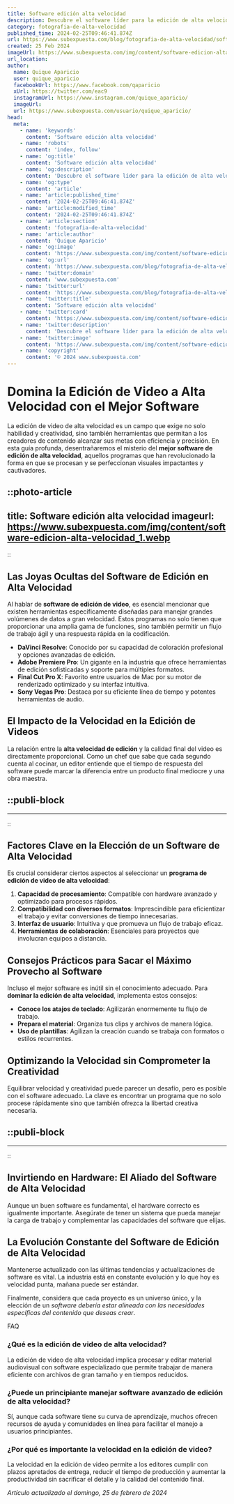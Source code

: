 ```yaml
---
title: Software edición alta velocidad
description: Descubre el software líder para la edición de alta velocidad. Optimiza tus proyectos con herramientas avanzadas y eficiencia insuperable.
category: fotografia-de-alta-velocidad
published_time: 2024-02-25T09:46:41.874Z
url: https://www.subexpuesta.com/blog/fotografia-de-alta-velocidad/software-edicion-alta-velocidad
created: 25 Feb 2024
imageUrl: https://www.subexpuesta.com/img/content/software-edicion-alta-velocidad_1.webp
url_location:
author:
  name: Quique Aparicio
  user: quique_aparicio
  facebookUrl: https://www.facebook.com/qaparicio
  xUrl: https://twitter.com/eac9
  instagramUrl: https://www.instagram.com/quique_aparicio/
  imageUrl: 
  url: https://www.subexpuesta.com/usuario/quique_aparicio/
head:
  meta:
    - name: 'keywords'
      content: 'Software edición alta velocidad'
    - name: 'robots'
      content: 'index, follow'
    - name: 'og:title'
      content: 'Software edición alta velocidad'
    - name: 'og:description'
      content: 'Descubre el software líder para la edición de alta velocidad. Optimiza tus proyectos con herramientas avanzadas y eficiencia insuperable.'
    - name: 'og:type'
      content: 'article'
    - name: 'article:published_time'
      content: '2024-02-25T09:46:41.874Z'
    - name: 'article:modified_time'
      content: '2024-02-25T09:46:41.874Z'
    - name: 'article:section'
      content: 'fotografia-de-alta-velocidad'
    - name: 'article:author'
      content: 'Quique Aparicio'
    - name: 'og:image'
      content: 'https://www.subexpuesta.com/img/content/software-edicion-alta-velocidad_1.webp'
    - name: 'og:url'
      content: 'https://www.subexpuesta.com/blog/fotografia-de-alta-velocidad/software-edicion-alta-velocidad'
    - name: 'twitter:domain'
      content: 'www.subexpuesta.com'
    - name: 'twitter:url'
      content: 'https://www.subexpuesta.com/blog/fotografia-de-alta-velocidad/software-edicion-alta-velocidad'
    - name: 'twitter:title'
      content: 'Software edición alta velocidad'
    - name: 'twitter:card'
      content: 'https://www.subexpuesta.com/img/content/software-edicion-alta-velocidad_1.webp'
    - name: 'twitter:description'
      content: 'Descubre el software líder para la edición de alta velocidad. Optimiza tus proyectos con herramientas avanzadas y eficiencia insuperable.'
    - name: 'twitter:image'
      content: 'https://www.subexpuesta.com/img/content/software-edicion-alta-velocidad_1.webp'
    - name: 'copyright'
      content: '© 2024 www.subexpuesta.com'
---
```

# Domina la Edición de Video a Alta Velocidad con el Mejor Software

La edición de video de alta velocidad es un campo que exige no solo habilidad y creatividad, sino también herramientas que permitan a los creadores de contenido alcanzar sus metas con eficiencia y precisión. En esta guía profunda, desentrañaremos el misterio del **mejor software de edición de alta velocidad**, aquellos programas que han revolucionado la forma en que se procesan y se perfeccionan visuales impactantes y cautivadores.


::photo-article
---
title: Software edición alta velocidad
imageurl: https://www.subexpuesta.com/img/content/software-edicion-alta-velocidad_1.webp
---
::


## Las Joyas Ocultas del Software de Edición en Alta Velocidad

Al hablar de **software de edición de video**, es esencial mencionar que existen herramientas específicamente diseñadas para manejar grandes volúmenes de datos a gran velocidad. Estos programas no solo tienen que proporcionar una amplia gama de funciones, sino también permitir un flujo de trabajo ágil y una respuesta rápida en la codificación.

* **DaVinci Resolve**: Conocido por su capacidad de coloración profesional y opciones avanzadas de edición.
* **Adobe Premiere Pro**: Un gigante en la industria que ofrece herramientas de edición sofisticadas y soporte para múltiples formatos.
* **Final Cut Pro X**: Favorito entre usuarios de Mac por su motor de renderizado optimizado y su interfaz intuitiva.
* **Sony Vegas Pro**: Destaca por su eficiente línea de tiempo y potentes herramientas de audio.

## El Impacto de la Velocidad en la Edición de Videos

La relación entre la **alta velocidad de edición** y la calidad final del video es directamente proporcional. Como un chef que sabe que cada segundo cuenta al cocinar, un editor entiende que el tiempo de respuesta del software puede marcar la diferencia entre un producto final mediocre y una obra maestra.


  ::publi-block
  ---
  ---
  ::
  
  
## Factores Clave en la Elección de un Software de Alta Velocidad

Es crucial considerar ciertos aspectos al seleccionar un **programa de edición de video de alta velocidad**:

1. **Capacidad de procesamiento**: Compatible con hardware avanzado y optimizado para procesos rápidos.
2. **Compatibilidad con diversos formatos**: Imprescindible para eficientizar el trabajo y evitar conversiones de tiempo innecesarias.
3. **Interfaz de usuario**: Intuitiva y que promueva un flujo de trabajo eficaz.
4. **Herramientas de colaboración**: Esenciales para proyectos que involucran equipos a distancia.
   
## Consejos Prácticos para Sacar el Máximo Provecho al Software

Incluso el mejor software es inútil sin el conocimiento adecuado. Para **dominar la edición de alta velocidad**, implementa estos consejos:

* **Conoce los atajos de teclado**: Agilizarán enormemente tu flujo de trabajo.
* **Prepara el material**: Organiza tus clips y archivos de manera lógica.
* **Uso de plantillas**: Agilizan la creación cuando se trabaja con formatos o estilos recurrentes.

## Optimizando la Velocidad sin Comprometer la Creatividad

Equilibrar velocidad y creatividad puede parecer un desafío, pero es posible con el software adecuado. La clave es encontrar un programa que no solo procese rápidamente sino que también ofrezca la libertad creativa necesaria.


  ::publi-block
  ---
  ---
  ::
  
  
## Invirtiendo en Hardware: El Aliado del Software de Alta Velocidad

Aunque un buen software es fundamental, el hardware correcto es igualmente importante. Asegúrate de tener un sistema que pueda manejar la carga de trabajo y complementar las capacidades del software que elijas.

## La Evolución Constante del Software de Edición de Alta Velocidad

Mantenerse actualizado con las últimas tendencias y actualizaciones de software es vital. La industria está en constante evolución y lo que hoy es velocidad punta, mañana puede ser estándar.

Finalmente, considera que cada proyecto es un universo único, y la elección de un *software debería estar alineada con las necesidades específicas del contenido que deseas crear*.

FAQ
### ¿Qué es la edición de video de alta velocidad?
La edición de video de alta velocidad implica procesar y editar material audiovisual con software especializado que permite trabajar de manera eficiente con archivos de gran tamaño y en tiempos reducidos.

### ¿Puede un principiante manejar software avanzado de edición de alta velocidad?
Sí, aunque cada software tiene su curva de aprendizaje, muchos ofrecen recursos de ayuda y comunidades en línea para facilitar el manejo a usuarios principiantes.

### ¿Por qué es importante la velocidad en la edición de video?
La velocidad en la edición de video permite a los editores cumplir con plazos apretados de entrega, reducir el tiempo de producción y aumentar la productividad sin sacrificar el detalle y la calidad del contenido final.

_Artículo actualizado el domingo, 25 de febrero de 2024_